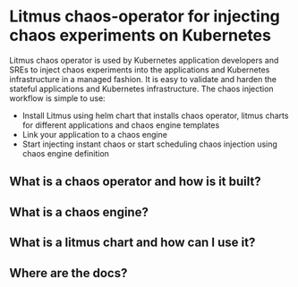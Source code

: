 # Litmus chaos-operator for injecting chaos experiments on Kubernetes

<This is a WIP> 
  
Litmus chaos operator is used by Kubernetes application developers and SREs to inject chaos experiments into the applications and Kubernetes infrastructure in a managed fashion. It is easy to validate and harden the stateful applications and Kubernetes infrastructure. The chaos injection workflow is simple to use:

- Install Litmus using helm chart that installs chaos operator, litmus charts for different applications and chaos engine templates
- Link your application to a chaos engine
- Start injecting instant chaos or start scheduling chaos injection using chaos engine definition

## What is a chaos operator and how is it built?

## What is a chaos engine?

## What is a litmus chart and how can I use it?

## Where are the docs?
